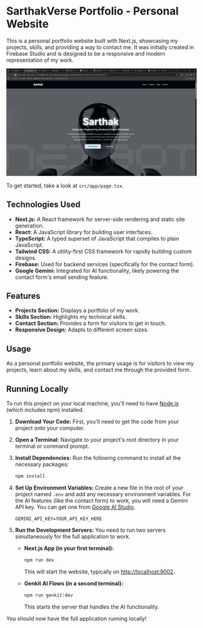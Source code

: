 # SarthakVerse Portfolio - Personal Website

This is a personal portfolio website built with Next.js, showcasing my projects, skills, and providing a way to contact me. It was initially created in Firebase Studio and is designed to be a responsive and modern representation of my work.

![Portfolio Demo](public/Portfoliooo.gif)

To get started, take a look at `src/app/page.tsx`.

## Technologies Used

*   **Next.js:** A React framework for server-side rendering and static site generation.
*   **React:** A JavaScript library for building user interfaces.
*   **TypeScript:** A typed superset of JavaScript that compiles to plain JavaScript.
*   **Tailwind CSS:** A utility-first CSS framework for rapidly building custom designs.
*   **Firebase:** Used for backend services (specifically for the contact form).
*   **Google Gemini:** Integrated for AI functionality, likely powering the contact form's email sending feature.

## Features

*   **Projects Section:** Displays a portfolio of my work.
*   **Skills Section:** Highlights my technical skills.
*   **Contact Section:** Provides a form for visitors to get in touch.
*   **Responsive Design:** Adapts to different screen sizes.

## Usage

As a personal portfolio website, the primary usage is for visitors to view my projects, learn about my skills, and contact me through the provided form.



## Running Locally

To run this project on your local machine, you'll need to have [Node.js](https://nodejs.org/) (which includes npm) installed.

1.  **Download Your Code:** First, you'll need to get the code from your project onto your computer.

2.  **Open a Terminal:** Navigate to your project's root directory in your terminal or command prompt.

3.  **Install Dependencies:** Run the following command to install all the necessary packages:
    ```bash
    npm install
    ```

4.  **Set Up Environment Variables:** Create a new file in the root of your project named `.env` and add any necessary environment variables. For the AI features (like the contact form) to work, you will need a Gemini API key. You can get one from [Google AI Studio](https://aistudio.google.com/app/apikey).
    ```.env
    GEMINI_API_KEY=YOUR_API_KEY_HERE
    ```

5.  **Run the Development Servers:** You need to run two servers simultaneously for the full application to work.

    *   **Next.js App (in your first terminal):**
        ```bash
        npm run dev
        ```
        This will start the website, typically on [http://localhost:9002](http://localhost:9002).

    *   **Genkit AI Flows (in a second terminal):**
        ```bash
        npm run genkit:dev
        ```
        This starts the server that handles the AI functionality.

You should now have the full application running locally!


